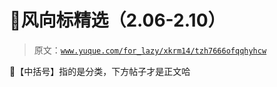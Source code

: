 # 🦉风向标精选（2.06-2.10）

> 原文：[`www.yuque.com/for_lazy/xkrm14/tzh7666ofqqhyhcw`](https://www.yuque.com/for_lazy/xkrm14/tzh7666ofqqhyhcw)

🦉【中括号】指的是分类，下方帖子才是正文哈











